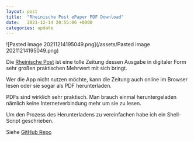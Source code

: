 ```yaml
---
layout: post
title:  "Rheinische Post ePaper PDF Download"
date:   2021-12-14 20:55:06 +0000
categories: update
---
```


![Pasted image 20211214195049.png](/assets/Pasted image 20211214195049.png)

Die [Rheinische Post](https://rp-online.de) ist eine tolle Zeitung dessen Ausgabe in digitaler Form sehr großen praktischen Mehrwert mit sich bringt.

Wer die App nicht nutzen möchte, kann die Zeitung auch online im Browser lesen oder sie sogar als PDF herunterladen.

PDFs sind wirklich sehr praktisch. Man brauch einmal heruntergeladen nämlich keine Internetverbindung mehr um sie zu lesen.

Um den Prozess des Herunterladens zu vereinfachen habe ich ein Shell-Script geschrieben.

Siehe [GitHub Repo](https://github.com/stefan736/rheinische-post-pdf-downloader/)